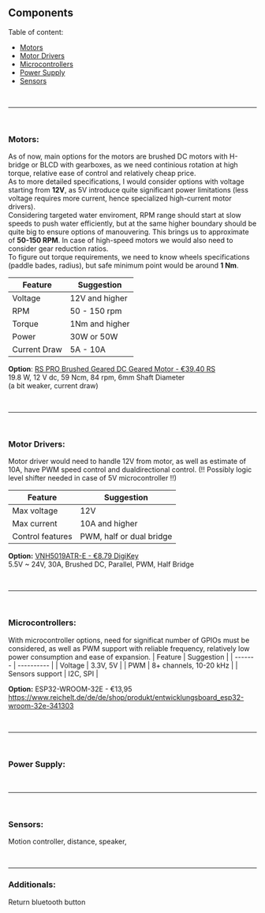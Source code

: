 ## Components
Table of content:

- [Motors](#motors)
- [Motor Drivers](#motor-drivers)
- [Microcontrollers](#microcontrollers)
- [Power Supply](#power-supply)
- [Sensors](#sensors)

<br>

---

<br>

### Motors:
As of now, main options for the motors are brushed DC motors with H-bridge or BLCD with gearboxes, as we need continious rotation at high torque, relative ease of control and relatively cheap price. <br>
As to more detailed specifications, I would consider options with voltage starting from **12V**, as 5V introduce quite significant power limitations (less voltage requires more current, hence specialized high-current motor drivers). <br> Considering targeted water enviroment, RPM range should start at slow speeds to push water efficiently, but at the same higher boundary should be quite big to ensure options of manouvering. This brings us to approximate of **50-150 RPM**. In case of high-speed motors we would also need to consider gear reduction ratios. <br>
To figure out torque requirements, we need to know wheels specifications (paddle bades, radius), but safe minimum point would be around **1 Nm**.

| Feature | Suggestion |
|------|------------|
| Voltage | 12V and higher |
| RPM | 50 - 150 rpm |
| Torque | 1Nm and higher |
| Power | 30W or 50W |
| Current Draw | 5A - 10A |


**Option**: [RS PRO Brushed Geared DC Geared Motor - €39.40 RS](https://nl.rs-online.com/web/p/dc-motors/2389670) <br>
19.8 W, 12 V dc, 59 Ncm, 84 rpm, 6mm Shaft Diameter <br> (a bit weaker, current draw)

<br>

---

<br>

### Motor Drivers:
Motor driver would need to handle 12V from motor, as well as estimate of 10A, have PWM speed control and dualdirectional control. (!! Possibly logic level shifter needed in case of 5V microcontroller !!)

| Feature | Suggestion |
|------|------------|
| Max voltage | 12V |
| Max current | 10A and higher |
| Control features | PWM, half or dual bridge |

**Option:** [VNH5019ATR-E - €8.79 DigiKey](https://www.digikey.nl/en/products/detail/stmicroelectronics/VNH5019ATR-E/3087980)
<br> 5.5V ~ 24V, 30A, Brushed DC, Parallel, PWM, Half Bridge

<br>

----

<br>

### Microcontrollers:
With microcontroller options, need for significat number of GPIOs must be considered, as well as PWM support with reliable frequency, relatively low power consumption and ease of expansion.
| Feature | Suggestion |
| ------- | ---------- |
| Voltage | 3.3V, 5V |
| PWM | 8+ channels, 10-20 kHz |
| Sensors support | I2C, SPI |

**Option:** ESP32-WROOM-32E - €13,95 <br>
https://www.reichelt.de/de/de/shop/produkt/entwicklungsboard_esp32-wroom-32e-341303


<br>

---

<br>

### Power Supply:





<br>

---

<br>
 
### Sensors:

Motion controller, distance, speaker, 

<br>

---

### Additionals:
Return bluetooth button